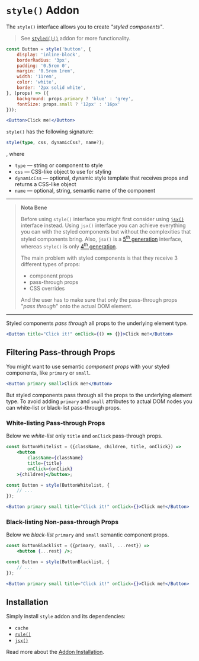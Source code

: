 # `style()` Addon

The `style()` interface allows you to create *"styled components"*.

> See [`styled()()`](./styled.md) addon for more functionality.

```jsx
const Button = style('button', {
    display: 'inline-block',
    borderRadius: '3px',
    padding: '0.5rem 0',
    margin: '0.5rem 1rem',
    width: '11rem',
    color: 'white',
    border: '2px solid white',
}, (props) => ({
    background: props.primary ? 'blue' : 'grey',
    fontSize: props.small ? '12px' : '16px'
}));

<Button>Click me!</Button>
```

`style()` has the following signature:

```ts
style(type, css, dynamicCss?, name?);
```

, where

- `type` &mdash; string or component to style
- `css` &mdash; CSS-like object to use for styling
- `dynamicCss` &mdash; optional, dynamic style template that receives props and returns a CSS-like object
- `name` &mdash; optional, string, semantic name of the component

---

> __Nota Bene__
>
> Before using `style()` interface you might first consider using [`jsx()`](./jsx.md)
> interface instead. Using `jsx()` interface you can achieve everything you can with the styled components
> but without the complexities that styled components bring. Also, `jsx()` is a
> [5<sup>th</sup> generation](https://github.com/streamich/freestyler/blob/master/docs/en/generations.md#5th-generation)
> interface, whereas `style()` is only [4<sup>th</sup> generation](https://github.com/streamich/freestyler/blob/master/docs/en/generations.md#4th-generation).
>
> The main problem with styled components is that they receive 3 different types of props:
>
> - component props
> - pass-through props
> - CSS overrides
>
> And the user has to make sure that only the pass-through props "*pass through*"
> onto the actual DOM element.

---

Styled components *pass through* all props to the underlying element type.

```jsx
<Button title="Click it!" onClick={() => {}}>Click me!</Button>
```


## Filtering Pass-through Props

You might want to use semantic *component props* with your styled components, like
`primary` or `small`.

```jsx
<Button primary small>Click me!</Button>
```

But styled components pass through all the props to the underlying element type. To avoid
adding `primary` and `small` attributes to actual DOM nodes you can white-list or black-list
pass-through props.


### White-listing Pass-through Props

Below we *white-list* only `title` and `onClick` pass-through props.

```jsx
const ButtonWhitelist = ({className, children, title, onClick}) =>
    <button
        className={className}
        title={title}
        onClick={onClick}
    >{children}</button>;

const Button = style(ButtonWhitelist, {
    // ...
});

<Button primary small title="Click it!" onClick={}>Click me!</Button>
```


### Black-listing Non-pass-through Props

Below we *black-list* `primary` and `small` semantic component props.

```jsx
const ButtonBlacklist = ({primary, small, ...rest}) =>
    <button {...rest} />;

const Button = style(ButtonBlacklist, {
    // ...
});

<Button primary small title="Click it!" onClick={}>Click me!</Button>
```


## Installation

Simply install `style` addon and its dependencies:

- `cache`
- [`rule()`](./rule.md)
- [`jsx()`](./jsx.md)

Read more about the [Addon Installation](./Addons.md#addon-installation).
